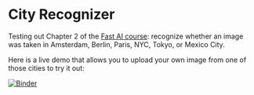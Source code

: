# City Recognizer
Testing out Chapter 2 of the [Fast AI course](https://course.fast.ai/): recognize whether an image was taken in Amsterdam, Berlin, Paris, NYC, Tokyo, or Mexico City.

Here is a live demo that allows you to upload your own image from one of those cities to try it out:

[![Binder](https://mybinder.org/badge_logo.svg)](https://mybinder.org/v2/gh/mnopqr1/cityrecognizer/HEAD?urlpath=voila%2Frender%2Fcityrecognizewidget.ipynb)
